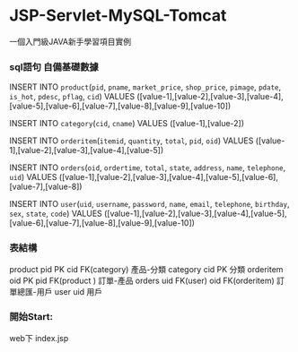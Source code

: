 # JSP-Servlet-MySQL-Tomcat

一個入門級JAVA新手學習項目實例   

### sql語句 自備基礎數據
INSERT INTO `product`(`pid`, `pname`, `market_price`, `shop_price`, `pimage`, `pdate`, `is_hot`, `pdesc`, `pflag`, `cid`) VALUES ([value-1],[value-2],[value-3],[value-4],[value-5],[value-6],[value-7],[value-8],[value-9],[value-10])

INSERT INTO `category`(`cid`, `cname`) VALUES ([value-1],[value-2])

INSERT INTO `orderitem`(`itemid`, `quantity`, `total`, `pid`, `oid`) VALUES ([value-1],[value-2],[value-3],[value-4],[value-5])  

INSERT INTO `orders`(`oid`, `ordertime`, `total`, `state`, `address`, `name`, `telephone`, `uid`) VALUES ([value-1],[value-2],[value-3],[value-4],[value-5],[value-6],[value-7],[value-8])

INSERT INTO `user`(`uid`, `username`, `password`, `name`, `email`, `telephone`, `birthday`, `sex`, `state`, `code`) VALUES ([value-1],[value-2],[value-3],[value-4],[value-5],[value-6],[value-7],[value-8],[value-9],[value-10])

### 表結構  

product pid PK  cid FK(category)   產品-分類
category cid PK   分類
orderitem  oid PK  pid FK(product )   訂單-產品
orders   uid FK(user)  oid FK(orderitem)    訂單總匯-用戶
user uid  用戶

### 開始Start: 
web下   index.jsp
